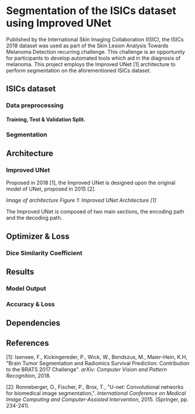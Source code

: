 # Segmentation of the ISICs dataset using Improved UNet
Published by the International Skin Imaging Collaboration (ISIC), the ISICs 2018 dataset
was used as part of the Skin Lesion Analysis Towards Melanoma Detection recurring challenge.
This challenge is an opportunity for participants to develop automated tools which aid in the
diagnosis of melanoma. This project employs the Improved UNet [1] architecture to perform
segmentation on the aforementioned ISICs dataset. 

## ISICs dataset

### Data preprocessing

#### Training, Test & Validation Split.

### Segmentation

## Architecture

### Improved UNet
Proposed in 2018 [1], the Improved UNet is designed upon the original model of UNet, proposed in 2015 [2]. 

_Image of architecture_
_Figure 1: Improved UNet Architecture [1]_

The Improved UNet is composed of two main sections, the encoding path and the decoding path.

## Optimizer & Loss

### Dice Similarity Coefficient

## Results

### Model Output

### Accuracy & Loss

## Dependencies

## References
[1]: Isensee, F., Kickingereder, P., Wick, W., Bendszus, M., Maier-Hein, K.H, "Brain Tumor Segmentation and Radiomics Survival Prediction: Contribution to the BRATS 2017 Challenge". _arXiv: Computer Vision and Pattern Recognition_, 2018.

[2]: Ronneberger, O., Fischer, P., Brox, T., "U-net: Convolutional networks for biomedical image segmentation,". _International Conference on Medical Image Computing and Computer-Assisted Intervention_, 2015. (Springer, pp. 234-241).
